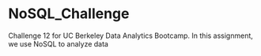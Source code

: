 # NoSQL_Challenge
Challenge 12 for UC Berkeley Data Analytics Bootcamp. In this assignment, we use NoSQL to analyze data
